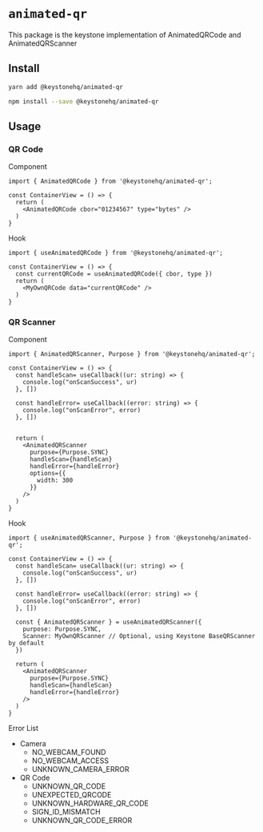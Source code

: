 # `animated-qr`

This package is the keystone implementation of AnimatedQRCode and AnimatedQRScanner 

## Install

```bash
yarn add @keystonehq/animated-qr
```

```bash
npm install --save @keystonehq/animated-qr
```


## Usage

### QR Code

Component

```
import { AnimatedQRCode } from '@keystonehq/animated-qr';

const ContainerView = () => {
  return (
    <AnimatedQRCode cbor="01234567" type="bytes" />
  )
}
```

Hook

```
import { useAnimatedQRCode } from '@keystonehq/animated-qr';

const ContainerView = () => {
  const currentQRCode = useAnimatedQRCode({ cbor, type })
  return (
    <MyOwnQRCode data="currentQRCode" />
  )
}
```


### QR Scanner

Component

```
import { AnimatedQRScanner, Purpose } from '@keystonehq/animated-qr';

const ContainerView = () => {
  const handleScan= useCallback((ur: string) => {
    console.log("onScanSuccess", ur)
  }, [])

  const handleError= useCallback((error: string) => {
    console.log("onScanError", error)
  }, [])


  return (
    <AnimatedQRScanner
      purpose={Purpose.SYNC}
      handleScan={handleScan}
      handleError={handleError} 
      options={{
        width: 300
      }}
    />
  )
}
```

Hook

```
import { useAnimatedQRScanner, Purpose } from '@keystonehq/animated-qr';

const ContainerView = () => {
  const handleScan= useCallback((ur: string) => {
    console.log("onScanSuccess", ur)
  }, [])

  const handleError= useCallback((error: string) => {
    console.log("onScanError", error)
  }, [])
  
  const { AnimatedQRScanner } = useAnimatedQRScanner({
    purpose: Purpose.SYNC,
    Scanner: MyOwnQRScanner // Optional, using Keystone BaseQRScanner by default
  })

  return (
    <AnimatedQRScanner
      purpose={Purpose.SYNC}
      handleScan={handleScan}
      handleError={handleError} 
    />
  )
}
```


Error List
- Camera
  - NO_WEBCAM_FOUND 
  - NO_WEBCAM_ACCESS 
  - UNKNOWN_CAMERA_ERROR
- QR Code
  - UNKNOWN_QR_CODE 
  - UNEXPECTED_QRCODE 
  - UNKNOWN_HARDWARE_QR_CODE 
  - SIGN_ID_MISMATCH 
  - UNKNOWN_QR_CODE_ERROR
